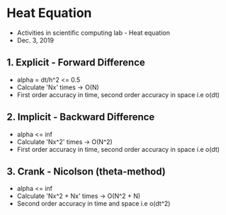 # Heat Equation
- Activities in scientific computing lab - Heat equation 
- Dec. 3, 2019

## 1. Explicit - Forward Difference
- alpha = dt/h^2 <= 0.5
- Calculate 'Nx' times -> O(N)
- First order accuracy in time, second order accuracy in space i.e o(dt)

## 2. Implicit - Backward Difference
- alpha <= inf
- Calculate 'Nx^2' times -> O(N^2)
- First order accuracy in time, second order accuracy in space i.e o(dt)  

## 3. Crank - Nicolson (theta-method)
- alpha <= inf
- Calculate 'Nx^2 + Nx' times -> O(N^2 + N)
- Second order accuracy in time and space i.e o(dt^2)
